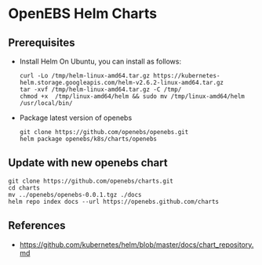 # OpenEBS Helm Charts

## Prerequisites
- Install Helm
  On Ubuntu, you can install as follows:
  ```
  curl -Lo /tmp/helm-linux-amd64.tar.gz https://kubernetes-helm.storage.googleapis.com/helm-v2.6.2-linux-amd64.tar.gz
  tar -xvf /tmp/helm-linux-amd64.tar.gz -C /tmp/
  chmod +x  /tmp/linux-amd64/helm && sudo mv /tmp/linux-amd64/helm /usr/local/bin/
  ```

- Package latest version of openebs 
  ```
  git clone https://github.com/openebs/openebs.git
  helm package openebs/k8s/charts/openebs
  ```

## Update with new openebs chart

```
git clone https://github.com/openebs/charts.git
cd charts
mv ../openebs/openebs-0.0.1.tgz ./docs
helm repo index docs --url https://openebs.github.com/charts
```

## References
- https://github.com/kubernetes/helm/blob/master/docs/chart_repository.md
